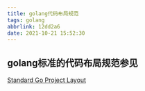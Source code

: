 ```yaml
---
title: golang代码布局规范
tags: golang
abbrlink: 12dd2a6
date: 2021-10-21 15:52:30
---
```

## golang标准的代码布局规范参见
[Standard Go Project Layout](https://github.com/golang-standards/project-layout/blob/master/README_zh.md)
